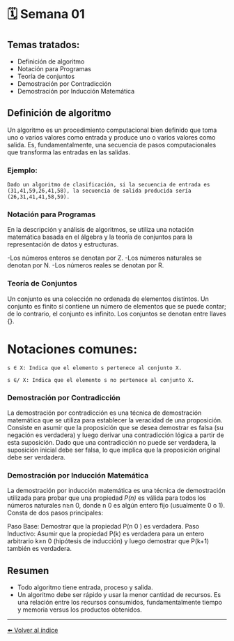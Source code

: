 # 🗓️ Semana 01

## Temas tratados:
- Definición de algoritmo
- Notación para Programas
- Teoría de conjuntos
- Demostración por Contradicción
- Demostración por Inducción Matemática
## Definición de algoritmo

Un algoritmo es un procedimiento computacional bien definido que toma uno o varios valores como entrada y produce uno o varios valores como salida. Es, fundamentalmente, una secuencia de pasos computacionales que transforma las entradas en las salidas.

### Ejemplo:
```
Dado un algoritmo de clasificación, si la secuencia de entrada es (31,41,59,26,41,58), la secuencia de salida producida sería (26,31,41,41,58,59).
```
### Notación para Programas
En la descripción y análisis de algoritmos, se utiliza una notación matemática basada en el álgebra y la teoría de conjuntos para la representación de datos y estructuras.

-Los números enteros se denotan por Z.
-Los números naturales se denotan por N.
-Los números reales se denotan por R.

### Teoría de Conjuntos
Un conjunto es una colección no ordenada de elementos distintos. Un conjunto es finito si contiene un número de elementos que se puede contar; de lo contrario, el conjunto es infinito. Los conjuntos se denotan entre llaves {}.

# Notaciones comunes:
```
s ∈ X: Indica que el elemento s pertenece al conjunto X.
```
```
s ∈/ X: Indica que el elemento s no pertenece al conjunto X.
```
### Demostración por Contradicción
La demostración por contradicción es una técnica de demostración matemática que se utiliza para establecer la veracidad de una proposición. Consiste en asumir que la proposición que se desea demostrar es falsa (su negación es verdadera) y luego derivar una contradicción lógica a partir de esta suposición. Dado que una contradicción no puede ser verdadera, la suposición inicial debe ser falsa, lo que implica que la proposición original debe ser verdadera.

### Demostración por Inducción Matemática
La demostración por inducción matemática es una técnica de demostración utilizada para probar que una propiedad *P(n)* es válida para todos los números naturales n≥n 0, donde n 0 es algún entero fijo (usualmente 0 o 1). Consta de dos pasos principales:

Paso Base: Demostrar que la propiedad P(n 0 ) es verdadera.
Paso Inductivo: Asumir que la propiedad P(k) es verdadera para un entero arbitrario k≥n 0 (hipótesis de inducción) y luego demostrar que P(k+1) también es verdadera.

## Resumen

- Todo algoritmo tiene entrada, proceso y salida.
- Un algoritmo debe ser rápido y usar la menor cantidad de
recursos. Es una relación entre los recursos consumidos,
fundamentalmente tiempo y memoria versus los productos
obtenidos.
---
[⬅️ Volver al índice](../README.md)
